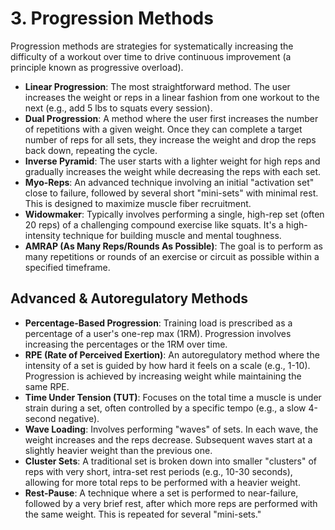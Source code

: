 # 3. Progression Methods

Progression methods are strategies for systematically increasing the difficulty of a workout over time to drive continuous improvement (a principle known as progressive overload).

- **Linear Progression**: The most straightforward method. The user increases the weight or reps in a linear fashion from one workout to the next (e.g., add 5 lbs to squats every session).
- **Dual Progression**: A method where the user first increases the number of repetitions with a given weight. Once they can complete a target number of reps for all sets, they increase the weight and drop the reps back down, repeating the cycle.
- **Inverse Pyramid**: The user starts with a lighter weight for high reps and gradually increases the weight while decreasing the reps with each set.
- **Myo-Reps**: An advanced technique involving an initial "activation set" close to failure, followed by several short "mini-sets" with minimal rest. This is designed to maximize muscle fiber recruitment.
- **Widowmaker**: Typically involves performing a single, high-rep set (often 20 reps) of a challenging compound exercise like squats. It's a high-intensity technique for building muscle and mental toughness.
- **AMRAP (As Many Reps/Rounds As Possible)**: The goal is to perform as many repetitions or rounds of an exercise or circuit as possible within a specified timeframe.

## Advanced & Autoregulatory Methods

- **Percentage-Based Progression**: Training load is prescribed as a percentage of a user's one-rep max (1RM). Progression involves increasing the percentages or the 1RM over time.
- **RPE (Rate of Perceived Exertion)**: An autoregulatory method where the intensity of a set is guided by how hard it feels on a scale (e.g., 1-10). Progression is achieved by increasing weight while maintaining the same RPE.
- **Time Under Tension (TUT)**: Focuses on the total time a muscle is under strain during a set, often controlled by a specific tempo (e.g., a slow 4-second negative).
- **Wave Loading**: Involves performing "waves" of sets. In each wave, the weight increases and the reps decrease. Subsequent waves start at a slightly heavier weight than the previous one.
- **Cluster Sets**: A traditional set is broken down into smaller "clusters" of reps with very short, intra-set rest periods (e.g., 10-30 seconds), allowing for more total reps to be performed with a heavier weight.
- **Rest-Pause**: A technique where a set is performed to near-failure, followed by a very brief rest, after which more reps are performed with the same weight. This is repeated for several "mini-sets."
